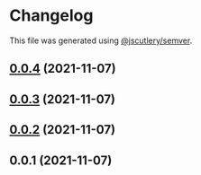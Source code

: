 # Changelog

This file was generated using [@jscutlery/semver](https://github.com/jscutlery/semver).

## [0.0.4](https://github.com/onedaycat/jaco/compare/db-0.0.3...db-0.0.4) (2021-11-07)



## [0.0.3](https://github.com/onedaycat/jaco/compare/db-0.0.2...db-0.0.3) (2021-11-07)



## [0.0.2](https://github.com/onedaycat/jaco/compare/db-0.0.1...db-0.0.2) (2021-11-07)



## 0.0.1 (2021-11-07)
